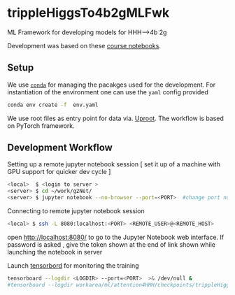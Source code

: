 # trippleHiggsTo4b2gMLFwk

ML Framework for developing models for HHH-->4b 2g 

Development was based on these [course notebooks](https://uvadlc-notebooks.readthedocs.io/en/latest/index.html).

## Setup

We use [`conda`](https://conda.io/projects/conda/en/latest/index.html) for managing the pacakges used for the development.
For instantiation of the environment one can use the `yaml` config provided

```bash 
conda env create -f  env.yaml
```

We use root files as entry point for data via. [Uproot](https://uproot.readthedocs.io/en/latest/index.html). The workflow is based on PyTorch framework. 


## Development Workflow

Setting up a remote jupyter notebook session [ set it up of a machine with GPU support for quicker dev cycle ]
```bash 
<local>  $ <login to server >
<server> $ cd ~/work/g2Net/
<server> $ jupyter notebook --no-browser --port=<PORT>  #change port number if the posrt is busy 
```

Connecting to remote jupyter notebook session
```bash
<local> $ ssh -L 8080:localhost:<PORT> <REMOTE_USER>@<REMOTE_HOST>
```
open [http://localhost:8080/](http://localhost:8080/) to go to the Jupyter Notebook web interface. If password is asked , give the token shown at the end of link shown while launching the notebook in server


Launch [tensorbord](https://www.tensorflow.org/tensorboard) for monitoring the training
```bash
tensorboard --logdir <LOGDIR> --port=<PORT>  >& /dev/null &
#tensorboard --logdir workarea/ml/attention4HHH/checkpoints/trippleHiggsVsQCD/lightning_logs/ --port=8008 >& /dev/null &
```


